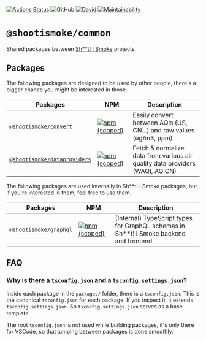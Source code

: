 [![Actions Status](https://github.com/shootismoke/common/workflows/pr/badge.svg)](https://github.com/shootismoke/common/actions)
![GitHub](https://img.shields.io/github/license/shootismoke/common.svg)
[![David](https://img.shields.io/david/shootismoke/common.svg)](https://david-dm.org/shootismoke/common)
[![Maintainability](https://api.codeclimate.com/v1/badges/dfeff2fb9de150607af9/maintainability)](https://codeclimate.com/github/shootismoke/common/maintainability)

# `@shootismoke/common`

Shared packages between [Sh\*\*t! I Smoke](https://shootismoke.github.io) projects.

## Packages

The following packages are designed to be used by other people, there's a bigger chance you might be interested in those.

| Packages                                                 | NPM                                                                                                                                      | Description                                                                  |
| -------------------------------------------------------- | ---------------------------------------------------------------------------------------------------------------------------------------- | ---------------------------------------------------------------------------- |
| [`@shootismoke/convert`](./packages/convert)             | [![npm (scoped)](https://img.shields.io/npm/v/@shootismoke/convert.svg)](https://www.npmjs.com/package/@shootismoke/convert)             | Easily convert between AQIs (US, CN...) and raw values (ug/m3, ppm)          |
| [`@shootismoke/dataproviders`](./packages/dataproviders) | [![npm (scoped)](https://img.shields.io/npm/v/@shootismoke/dataproviders.svg)](https://www.npmjs.com/package/@shootismoke/dataproviders) | Fetch & normalize data from various air quality data providers (WAQI, AQICN) |

The following packages are used internally in Sh\*\*t! I Smoke packages, but if you're interested in them, feel free to use them.

| Packages                                     | NPM                                                                                                                          | Description                                                                              |
| -------------------------------------------- | ---------------------------------------------------------------------------------------------------------------------------- | ---------------------------------------------------------------------------------------- |
| [`@shootismoke/graphql`](./packages/graphql) | [![npm (scoped)](https://img.shields.io/npm/v/@shootismoke/graphql.svg)](https://www.npmjs.com/package/@shootismoke/graphql) | (Internal) TypeScript types for GraphQL schemas in Sh\*\*t! I Smoke backend and frontend |

## FAQ

### Why is there a `tsconfig.json` and a `tsconfig.settings.json`?

Inside each package in the `packages/` folder, there is a `tsconfig.json`. This is the canonical `tsconfig.json` for each package. If you inspect it, it extends `tsconfig.settings.json`. So `tsconfig.settings.json` serves as a base template.

The root `tsconfig.json` is not used while building packages, it's only there for VSCode, so that jumping between packages is done smoothly.
